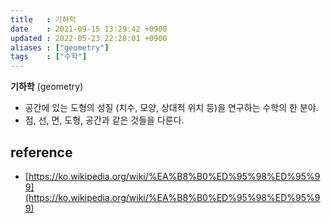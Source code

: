 ```yaml
---
title   : 기하학
date    : 2021-09-15 13:29:42 +0900
updated : 2022-05-23 22:28:01 +0900
aliases : ["geometry"]
tags    : ["수학"]
---
```


**기하학** (geometry)
- 공간에 있는 도형의 성질 (치수, 모양, 상대적 위치 등)을 연구하는 수학의 한 분야.
- 점, 선, 면, 도형, 공간과 같은 것들을 다룬다.

## reference
- [https://ko.wikipedia.org/wiki/%EA%B8%B0%ED%95%98%ED%95%99](https://ko.wikipedia.org/wiki/%EA%B8%B0%ED%95%98%ED%95%99)